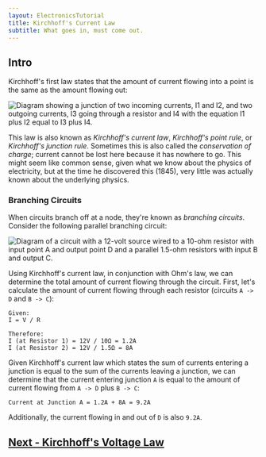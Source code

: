 ```yaml
---
layout: ElectronicsTutorial
title: Kirchhoff's Current Law
subtitle: What goes in, must come out.
---
```


## Intro

Kirchhoff's first law states that the amount of current flowing into a point is the same as the amount flowing out:

![Diagram showing a junction of two incoming currents, I1 and I2, and two outgoing currents, I3 going through a resistor and I4 with the equation I1 plus I2 equal to I3 plus I4.](../Support_Files/Kirchhoffs_Current_Law.svg)

This law is also known as _Kirchhoff's current law_, _Kirchhoff's point rule_, or _Kirchhoff's junction rule_. Sometimes this is also called the _conservation of charge_; current cannot be lost here because it has nowhere to go. This might seem like common sense, given what we know about the physics of electricity, but at the time he discovered this (1845), very little was actually known about the underlying physics. 

<!--

[algebraic Σ I<sub>IN</sub> = Σ I<sub>OUT</sub>]

[current in are +, currents leaving are -]

-->

### Branching Circuits

When circuits branch off at a node, they're known as _branching circuits_. Consider the following parallel branching circuit:

![Diagram of a circuit with a 12-volt source wired to a 10-ohm resistor with input point A and output point D and a parallel 1.5-ohm resistors with input B and output C.](../Support_Files/Current_Law_Parallel_Circuit.svg)

Using Kirchhoff's current law, in conjunction with Ohm's law, we can determine the total amount of current flowing through the circuit. First, let's calculate the amount of current flowing through each resistor (circuits `A -> D` and `B -> C`):

```
Given:
I = V / R

Therefore:
I (at Resistor 1) = 12V / 10Ω = 1.2A
I (at Resistor 2) = 12V / 1.5Ω = 8A
```

Given Kirchhoff's current law which states the sum of currents entering a junction is equal to the sum of the currents leaving a junction, we can determine that the current entering junction `A` is equal to the amount of current flowing from `A -> D` plus `B -> C`:

```
Current at Junction A = 1.2A + 8A = 9.2A
```

Additionally, the current flowing in and out of `D` is also `9.2A`.


## [Next - Kirchhoff's Voltage Law](../Kirchhoffs_Voltage_Law)
